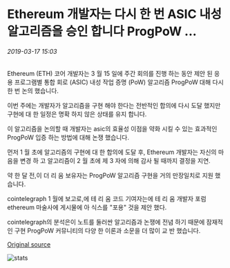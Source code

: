 # Ethereum 개발자는 다시 한 번 ASIC 내성 알고리즘을 승인 합니다 ProgPoW ...

###### 2019-03-17 15:03

Ethereum (ETH) 코어 개발자는 3 월 15 일에 주간 회의를 진행 하는 동안 제안 된 응용 프로그램별 통합 회로 (ASIC) 내성 작업 증명 (PoW) 알고리즘 ProgPoW 대해 다시 한 번 논의 했습니다.

이번 주에는 개발자가 알고리즘을 구현 해야 한다는 전반적인 합의에 다시 도달 했지만 구현에 대 한 일정은 명확 하지 않은 상태를 유지 합니다.

이 알고리즘을 논의할 때 개발자는 asic의 효율성 이점을 약화 시킬 수 있는 효과적인 ProgPoW 입증 하는 방법에 대해 논쟁 했습니다.

먼저 1 월 초에 알고리즘의 구현에 대 한 합의에 도달 후, Ethereum 개발자는 자신의 마음을 변경 하 고 알고리즘이 2 월 초에 제 3 자에 의해 감사 될 때까지 결정을 지연.

약 한 달 전,이 더 리 움 보유자는 ProgPoW 알고리즘 구현을 거의 만장일치로 지원 했습니다.

cointelegraph 1 월에 보고로,에 테 리 움 코드 기여자는에 테 리 움 개발자 포럼 ethereum 마술사에 게시물에 아 식스를 "포용" 것을 제안 했다.

cointelegraph의 분석은이 노트를 둘러싼 알고리즘과 논쟁에 전념 하기 때문에 잠재적 인 구현 ProgPoW 커뮤니티의 다양 한 이론과 소문을 더 많이 교 반 했습니다.

[Original source](https://cointelegraph.com/news/ethereum-devs-once-again-approve-asic-resistant-algorithm-progpow)

![stats](https://c.statcounter.com/11760860/0/a89fa40b/1/ "stats")